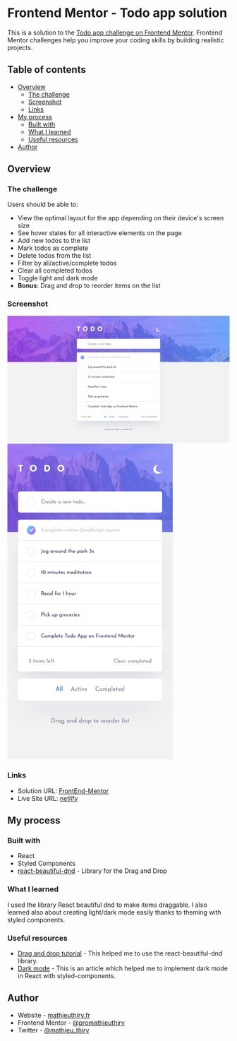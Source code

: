 # Frontend Mentor - Todo app solution

This is a solution to the [Todo app challenge on Frontend Mentor](https://www.frontendmentor.io/challenges/todo-app-Su1_KokOW). Frontend Mentor challenges help you improve your coding skills by building realistic projects.

## Table of contents

- [Overview](#overview)
  - [The challenge](#the-challenge)
  - [Screenshot](#screenshot)
  - [Links](#links)
- [My process](#my-process)
  - [Built with](#built-with)
  - [What I learned](#what-i-learned)
  - [Useful resources](#useful-resources)
- [Author](#author)

## Overview

### The challenge

Users should be able to:

- View the optimal layout for the app depending on their device's screen size
- See hover states for all interactive elements on the page
- Add new todos to the list
- Mark todos as complete
- Delete todos from the list
- Filter by all/active/complete todos
- Clear all completed todos
- Toggle light and dark mode
- **Bonus**: Drag and drop to reorder items on the list

### Screenshot

![Desktop](./src/images/preview-desktop.png)
![mobile](./src/images/preview-mobile.png)

### Links

- Solution URL: [FrontEnd-Mentor](https://www.frontendmentor.io/challenges/todo-app-Su1_KokOW/hub/todo-app-using-react-styled-component-and-reactbeautifuldnd-PRYqOE86f)
- Live Site URL: [netlify](https://mathieu-thiry-todo-app.netlify.app/)

## My process

### Built with

- React
- Styled Components
- [react-beautiful-dnd](https://github.com/atlassian/react-beautiful-dnd) - Library for the Drag and Drop

### What I learned

I used the library React beautiful dnd to make items draggable.
I also learned also about creating light/dark mode easily thanks to theming with styled components.

### Useful resources

- [Drag and drop tutorial](https://www.youtube.com/watch?v=y1w6C9A5a2A&ab_channel=AfzalHossain) - This helped me to use the react-beautiful-dnd library.
- [Dark mode](https://www.smashingmagazine.com/2020/04/dark-mode-react-apps-styled-components/) - This is an article which helped me to implement dark mode in React with styled-components.

## Author

- Website - [mathieuthiry.fr](https://mathieuthiry.fr/)
- Frontend Mentor - [@promathieuthiry](https://www.frontendmentor.io/profile/promathieuthiry)
- Twitter - [@mathieu_thiry](https://twitter.com/mathieu_thiry)
